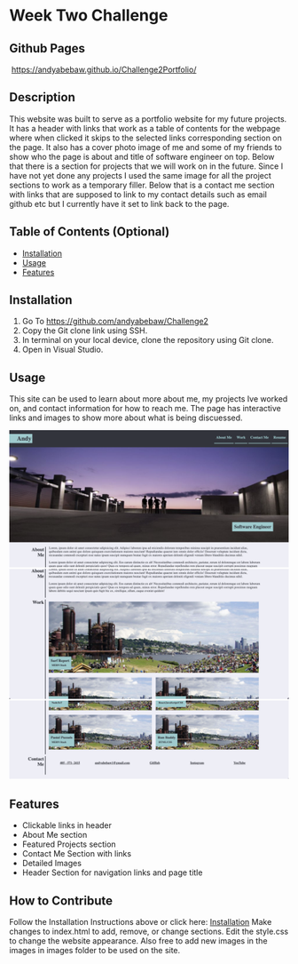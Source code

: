 # Week Two Challenge

## Github Pages
 https://andyabebaw.github.io/Challenge2Portfolio/
 
## Description

This website was built to serve as a portfolio website for my future projects.  It has a header with links that work as a table of contents for the webpage where when clicked it skips to the selected links corresponding section on the page.  It also has a cover photo image of me and some of my friends to show who the page is about and title of software engineer on top.  Below that there is a section for projects that we will work on in the future.  Since I have not yet done any projects I used the same image for all the project sections to work as a temporary filler. Below that is a contact me section with links that are supposed to link to my contact details such as email github etc but I currently have it set to link back to the page.



## Table of Contents (Optional)

- [Installation](#installation)
- [Usage](#usage)
- [Features](#features)

## Installation

1. Go To https://github.com/andyabebaw/Challenge2
2. Copy the Git clone link using SSH.
3. In terminal on your local device, clone the repository using Git clone.
4. Open in Visual Studio.

## Usage

This site can be used to learn about more about me, my projects Ive worked on, and contact information for how to reach me.  The page has interactive links and images to show more about what is being discuessed.

![alt top](images/top.png)
![alt middle](images/middle.png)
![alt bottom](images/bottom.png)

## Features

- Clickable links in header
- About Me section
- Featured Projects section
- Contact Me Section with links
- Detailed Images
- Header Section for navigation links and page title


## How to Contribute

Follow the Installation Instructions above or click here: [Installation](#installation)
Make changes to index.html to add, remove, or change sections.  Edit the style.css to change the website appearance.  Also free to add new images in the images in images folder to be used on the site.
